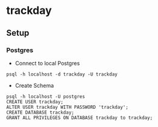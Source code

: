# trackday

## Setup

### Postgres
* Connect to local Postgres
```
psql -h localhost -d trackday -U trackday
```
* Create Schema
```
psql -h localhost -U postgres
CREATE USER trackday;
ALTER USER trackday WITH PASSWORD 'trackday';
CREATE DATABASE trackday;
GRANT ALL PRIVILEGES ON DATABASE trackday to trackday;
```